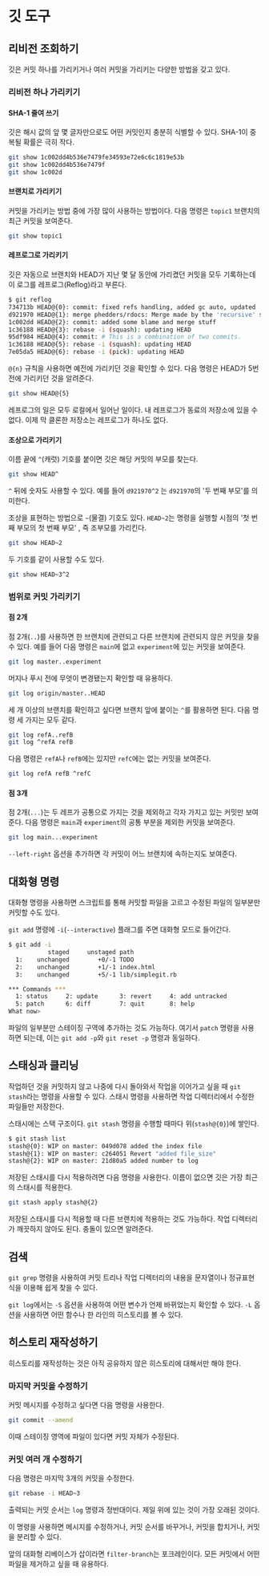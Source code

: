 # 깃 도구

## 리비전 조회하기

깃은 커밋 하나를 가리키거나 여러 커밋을 가리키는 다양한 방법을 갖고 있다.

### 리비전 하나 가리키기

#### SHA-1 줄여 쓰기

깃은 해시 값의 앞 몇 글자만으로도 어떤 커밋인지 충분히 식별할 수 있다. SHA-1이 중복될 확률은 극히 작다.

```bash
git show 1c002dd4b536e7479fe34593e72e6c6c1819e53b
git show 1c002dd4b536e7479f
git show 1c002d
```

#### 브랜치로 가리키기

커밋을 가리키는 방법 중에 가장 많이 사용하는 방법이다. 다음 명령은 `topic1` 브랜치의 최근 커밋을 보여준다.

```bash
git show topic1
```

#### 레프로그로 가리키기

깃은 자동으로 브랜치와 HEAD가 지난 몇 달 동안에 가리켰던 커밋을 모두 기록하는데 이 로그를 레프로그(Reflog)라고 부른다.

```bash
$ git reflog
734713b HEAD@{0}: commit: fixed refs handling, added gc auto, updated
d921970 HEAD@{1}: merge phedders/rdocs: Merge made by the 'recursive' strategy.
1c002dd HEAD@{2}: commit: added some blame and merge stuff
1c36188 HEAD@{3}: rebase -i (squash): updating HEAD
95df984 HEAD@{4}: commit: # This is a combination of two commits.
1c36188 HEAD@{5}: rebase -i (squash): updating HEAD
7e05da5 HEAD@{6}: rebase -i (pick): updating HEAD
```

`@{n}` 규칙을 사용하면 예전에 가리키던 것을 확인할 수 있다. 다음 명령은 HEAD가 5번 전에 가리키던 것을 알려준다.

```bash
git show HEAD@{5}
```

레프로그의 일은 모두 로컬에서 일어난 일이다. 내 레프로그가 동료의 저장소에 있을 수 없다. 이제 막 클론한 저장소는 레프로그가 하나도 없다.

#### 조상으로 가리키기

이름 끝에 `^`(캐럿) 기호를 붙이면 깃은 해당 커밋의 부모를 찾는다.

```bash
git show HEAD^
```

`^` 뒤에 숫자도 사용할 수 있다. 예를 들어 `d921970^2` 는 `d921970`의 '두 번째 부모'를 의미한다.

조상을 표현하는 방법으로 `~`(물결) 기호도 있다. `HEAD~2`는 명령을 실행할 시점의 '첫 번째 부모의 첫 번째 부모' , 즉 조부모를 가리킨다.

```bash
git show HEAD~2
```

두 기호를 같이 사용할 수도 있다.

```bash
git show HEAD~3^2
```

### 범위로 커밋 가리키기

#### 점 2개

점 2개(`..`)를 사용하면 한 브랜치에 관련되고 다른 브랜치에 관련되지 않은 커밋을 찾을 수 있다. 예를 들어 다음 명령은 `main`에 없고 `experiment`에 있는 커밋을 보여준다.

```bash
git log master..experiment
```

머지나 푸시 전에 무엇이 변경됐는지 확인할 때 유용하다.

```bash
git log origin/master..HEAD
```

세 개 이상의 브랜치를 확인하고 싶다면 브랜치 앞에 붙이는 `^`를 활용하면 된다. 다음 명령 세 가지는 모두 같다.

```bash
git log refA..refB
git log ^refA refB
```

다음 명령은 `refA`나 `refB`에는 있지만 `refC`에는 없는 커밋을 보여준다.

```bash
git log refA refB ^refC
```

#### 점 3개

점 2개(`...`)는 두 레프가 공통으로 가지는 것을 제외하고 각자 가지고 있는 커밋만 보여준다. 다음 명령은 `main`과 `experiment`의 공통 부분을 제외한 커밋을 보여준다.

```bash
git log main...experiment
```

`--left-right` 옵션을 추가하면 각 커밋이 어느 브랜치에 속하는지도 보여준다.

## 대화형 명령

대화형 명령을 사용하면 스크립트를 통해 커밋할 파일을 고르고 수정된 파일의 일부분만 커밋할 수도 있다.

`git add` 명령에 `-i`(`--interactive`) 플래그를 주면 대화형 모드로 들어간다.

```bash
$ git add -i
           staged     unstaged path
  1:    unchanged        +0/-1 TODO
  2:    unchanged        +1/-1 index.html
  3:    unchanged        +5/-1 lib/simplegit.rb

*** Commands ***
  1: status     2: update      3: revert     4: add untracked
  5: patch      6: diff        7: quit       8: help
What now>
```

파일의 일부분만 스테이징 구역에 추가하는 것도 가능하다. 여기서 `patch` 명령을 사용하면 되는데, 이는 `git add -p`와 `git reset -p` 명령과 동일하다.

## 스태싱과 클리닝

작업하던 것을 커밋하지 않고 나중에 다시 돌아와서 작업을 이어가고 싶을 때 `git stash`라는 명령을 사용할 수 있다. 스태시 명령을 사용하면 작업 디렉터리에서 수정한 파일들만 저장한다.

스태시에는 스택 구조이다. `git stash` 명령을 수행할 때마다 위(`stash@{0}`)에 쌓인다.

```bash
$ git stash list
stash@{0}: WIP on master: 049d078 added the index file
stash@{1}: WIP on master: c264051 Revert "added file_size"
stash@{2}: WIP on master: 21d80a5 added number to log
```

저장된 스태시를 다시 적용하려면 다음 명령을 사용한다. 이름이 없으면 깃은 가장 최근의 스태시를 적용한다.

```bash
git stash apply stash@{2}
```

저장된 스태시를 다시 적용할 때 다른 브랜치에 적용하는 것도 가능하다. 작업 디렉터리가 깨끗하지 않아도 된다. 충돌이 있으면 알려준다.

## 검색

`git grep` 명령을 사용하여 커밋 트리나 작업 디렉터리의 내용을 문자열이나 정규표현식을 이용해 쉽게 찾을 수 있다.

`git log`에서는 `-S` 옵션을 사용하여 어떤 변수가 언제 바뀌었는지 확인할 수 있다. `-L` 옵션을 사용하면 어떤 함수나 한 라인의 히스토리를 볼 수 있다.

## 히스토리 재작성하기

히스토리를 재작성하는 것은 아직 공유하지 않은 히스토리에 대해서만 해야 한다.

### 마지막 커밋을 수정하기

커밋 메시지를 수정하고 싶다면 다음 명령을 사용한다.

```bash
git commit --amend
```

이때 스테이징 영역에 파일이 있다면 커밋 자체가 수정된다.

### 커밋 여러 개 수정하기

다음 명령은 마지막 3개의 커밋을 수정한다.

```bash
git rebase -i HEAD~3
```

출력되는 커밋 순서는 `log` 명령과 정반대이다. 제일 위에 있는 것이 가장 오래된 것이다.

이 명령을 사용하면 메시지를 수정하거나, 커밋 순서를 바꾸거나, 커밋을 합치거나, 커밋을 분리할 수 있다.

앞의 대화형 리베이스가 삽이라면 `filter-branch`는 포크레인이다. 모든 커밋에서 어떤 파일을 제거하고 싶을 때 유용하다.
